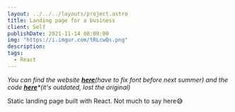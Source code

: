 ```yaml
---
layout: ../../../layouts/project.astro
title: Landing page for a business
client: Self
publishDate: 2021-11-14 00:00:00
img: "https://i.imgur.com/tRLcwQs.png"
description:
tags:
  - React
---
```


_You can find the website [**here**](https://villaemily.netlify.app/)(have to fix font before next summer) and the code [**here**](https://github.com/DionyshsTetradhs/VillaEmily-website)*(it's outdated, lost the original)_

Static landing page built with React. Not much to say here😅
